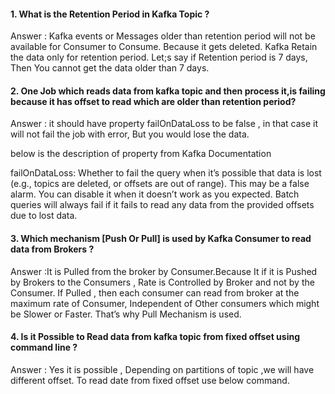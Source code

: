 #### 1. What is the Retention Period in Kafka Topic ?
   Answer :  Kafka events or Messages older than retention period will not be available for Consumer to Consume. Because it gets deleted. Kafka Retain the data only for retention period. Let;s say if Retention period is 7 days, Then You cannot get the data older than 7 days.

#### 2. One Job which reads data from kafka topic and then process it,is failing because it has offset to read which are older than retention period?

Answer : it should have property failOnDataLoss to be false , in that case it will not fail the job with error, But you would lose the data.

below is the description of property from Kafka Documentation

failOnDataLoss: Whether to fail the query when it’s possible that data is lost (e.g., topics are deleted, or offsets are out of range). This may be a false alarm. You can disable it when it doesn’t work as you expected. Batch queries will always fail if it fails to read any data from the provided offsets due to lost data.

#### 3. Which mechanism [Push Or Pull] is used by Kafka Consumer to read data from Brokers ?

Answer :It is Pulled from the broker by Consumer.Because It if it is Pushed by Brokers to the Consumers , Rate is Controlled by Broker and not by the Consumer.  If Pulled , then each consumer can read from broker at the maximum rate of Consumer, Independent of Other consumers which might be Slower or Faster. That’s why Pull Mechanism is used.

#### 4. Is it Possible to Read data from kafka topic from fixed offset using command line ?

Answer : Yes it is possible , Depending on partitions of topic ,we will have different offset. To read date from fixed offset use below command. 